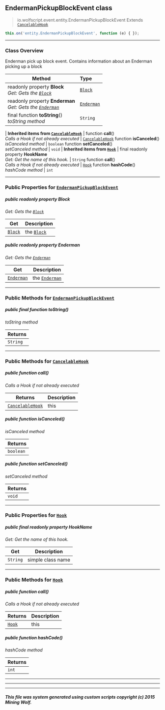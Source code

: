 ## EndermanPickupBlockEvent __class__

>io.wolfscript.event.entity.EndermanPickupBlockEvent
>Extends [`CancelableHook`](../CancelableHook.md)
``` javascript
this.on('entity.EndermanPickupBlockEvent', function (e) { });
```


---

### Class Overview

Enderman pick up block event. Contains information about an Enderman picking up a block

Method | Type   
--- | :--- 
 readonly property __Block__ <br> _Get: Gets the [`Block`](../../api/world/blocks/Block.md)_ | [`Block`](../../api/world/blocks/Block.md)
 readonly property __Enderman__ <br> _Get: Gets the [`Enderman`](../../api/entity/living/monster/Enderman.md)_ | [`Enderman`](../../api/entity/living/monster/Enderman.md)
final function __toString__() <br> _toString method_ | `String`
 |
__Inherited items from [`CancelableHook`](../CancelableHook.md)__ |
 function __call__() <br> _Calls a Hook if not already executed_ | [`CancelableHook`](../CancelableHook.md)
 function __isCanceled__() <br> _isCanceled method_ | `boolean`
 function __setCanceled__() <br> _setCanceled method_ | `void`
 |
__Inherited items from [`Hook`](../Hook.md)__ |
final readonly property __HookName__ <br> _Get: Get the name of this hook._ | `String`
 function __call__() <br> _Calls a Hook if not already executed_ | [`Hook`](../Hook.md)
 function __hashCode__() <br> _hashCode method_ | `int`







---


### Public Properties for [`EndermanPickupBlockEvent`](EndermanPickupBlockEvent.md)

##### <a id='block'></a>public  readonly property __Block__

_Get: Gets the [`Block`](../../api/world/blocks/Block.md)_

Get | Description
--- | --- 
[`Block`](../../api/world/blocks/Block.md) | the [`Block`](../../api/world/blocks/Block.md)



##### <a id='enderman'></a>public  readonly property __Enderman__

_Get: Gets the [`Enderman`](../../api/entity/living/monster/Enderman.md)_

Get | Description
--- | --- 
[`Enderman`](../../api/entity/living/monster/Enderman.md) | the [`Enderman`](../../api/entity/living/monster/Enderman.md)



---

### Public Methods for [`EndermanPickupBlockEvent`](EndermanPickupBlockEvent.md)

##### <a id='tostring'></a>public final function __toString__()

_toString method_

Returns | 
--- | 
`String` |


---

### Public Methods for [`CancelableHook`](../CancelableHook.md)

##### <a id='call'></a>public  function __call__()

_Calls a Hook if not already executed_

Returns | Description
--- | --- 
[`CancelableHook`](../CancelableHook.md) | this


##### <a id='iscanceled'></a>public  function __isCanceled__()

_isCanceled method_

Returns | 
--- | 
`boolean` |


##### <a id='setcanceled'></a>public  function __setCanceled__()

_setCanceled method_

Returns | 
--- | 
`void` |


---

### Public Properties for [`Hook`](../Hook.md)

##### <a id='hookname'></a>public final readonly property __HookName__

_Get: Get the name of this hook._

Get | Description
--- | --- 
`String` | simple class name



---

### Public Methods for [`Hook`](../Hook.md)

##### <a id='call'></a>public  function __call__()

_Calls a Hook if not already executed_

Returns | Description
--- | --- 
[`Hook`](../Hook.md) | this


##### <a id='hashcode'></a>public  function __hashCode__()

_hashCode method_

Returns | 
--- | 
`int` |


---


---


---


##### This file was system generated using custom scripts copyright (c) 2015 Mining Wolf.
	

